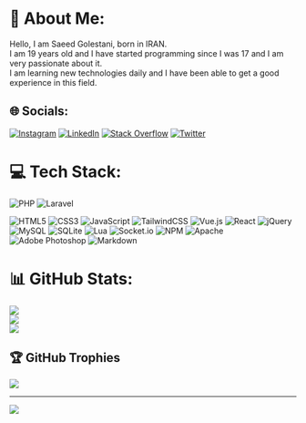 # 💫 About Me:
Hello, I am Saeed Golestani, born in IRAN.<br>I am 19 years old and I have started programming since I was 17 and I am very passionate about it.<br>I am learning new technologies daily and I have been able to get a good experience in this field.


## 🌐 Socials:
[![Instagram](https://img.shields.io/badge/Instagram-%23E4405F.svg?logo=Instagram&logoColor=white)](https://instagram.com/f09f9695) [![LinkedIn](https://img.shields.io/badge/LinkedIn-%230077B5.svg?logo=linkedin&logoColor=white)](https://linkedin.com/in/saeed-golestani-b55712256) [![Stack Overflow](https://img.shields.io/badge/-Stackoverflow-FE7A16?logo=stack-overflow&logoColor=white)](https://stackoverflow.com/users/13722119) [![Twitter](https://img.shields.io/badge/Twitter-%231DA1F2.svg?logo=Twitter&logoColor=white)](https://twitter.com/f09f9695) 

# 💻 Tech Stack:
![PHP](https://img.shields.io/badge/php-%23777BB4.svg?style=for-the-badge&logo=php&logoColor=white)
![Laravel](https://img.shields.io/badge/laravel-%23FF2D20.svg?style=for-the-badge&logo=laravel&logoColor=white)

![HTML5](https://img.shields.io/badge/html5-%23E34F26.svg?style=for-the-badge&logo=html5&logoColor=white)
![CSS3](https://img.shields.io/badge/css3-%231572B6.svg?style=for-the-badge&logo=css3&logoColor=white)
![JavaScript](https://img.shields.io/badge/javascript-%23323330.svg?style=for-the-badge&logo=javascript&logoColor=%23F7DF1E)
![TailwindCSS](https://img.shields.io/badge/tailwindcss-%2338B2AC.svg?style=for-the-badge&logo=tailwind-css&logoColor=white)
![Vue.js](https://img.shields.io/badge/vuejs-%2335495e.svg?style=for-the-badge&logo=vuedotjs&logoColor=%234FC08D)
![React](https://img.shields.io/badge/react-%2320232a.svg?style=for-the-badge&logo=react&logoColor=%2361DAFB)
![jQuery](https://img.shields.io/badge/jquery-%230769AD.svg?style=for-the-badge&logo=jquery&logoColor=white)
![MySQL](https://img.shields.io/badge/mysql-%2300f.svg?style=for-the-badge&logo=mysql&logoColor=white)
![SQLite](https://img.shields.io/badge/sqlite-%2307405e.svg?style=for-the-badge&logo=sqlite&logoColor=white)
![Lua](https://img.shields.io/badge/lua-%232C2D72.svg?style=for-the-badge&logo=lua&logoColor=white) 
![Socket.io](https://img.shields.io/badge/Socket.io-black?style=for-the-badge&logo=socket.io&badgeColor=010101)
![NPM](https://img.shields.io/badge/NPM-%23000000.svg?style=for-the-badge&logo=npm&logoColor=white)
![Apache](https://img.shields.io/badge/apache-%23D42029.svg?style=for-the-badge&logo=apache&logoColor=white)
![Adobe Photoshop](https://img.shields.io/badge/adobephotoshop-%2331A8FF.svg?style=for-the-badge&logo=adobephotoshop&logoColor=white)
![Markdown](https://img.shields.io/badge/markdown-%23000000.svg?style=for-the-badge&logo=markdown&logoColor=white)


# 📊 GitHub Stats:
![](https://github-readme-stats.vercel.app/api?username=SaeedXD&theme=dark&hide_border=true&include_all_commits=true&count_private=false)<br/>
![](https://github-readme-streak-stats.herokuapp.com/?user=SaeedXD&theme=dark&hide_border=true)<br/>
![](https://github-readme-stats.vercel.app/api/top-langs/?username=SaeedXD&theme=dark&hide_border=true&include_all_commits=true&count_private=false&layout=compact)

## 🏆 GitHub Trophies
![](https://github-profile-trophy.vercel.app/?username=SaeedXD&theme=onestar&no-frame=true&no-bg=false&margin-w=4)

---
[![](https://visitcount.itsvg.in/api?id=SaeedXD&icon=5&color=12)](https://visitcount.itsvg.in)
